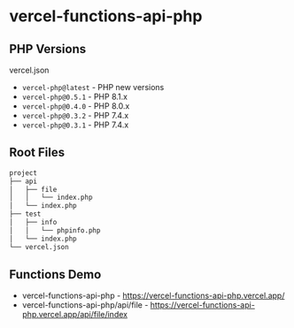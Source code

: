 # vercel-functions-api-php

## PHP Versions

vercel.json
- `vercel-php@latest` - PHP new versions
- `vercel-php@0.5.1` - PHP 8.1.x
- `vercel-php@0.4.0` - PHP 8.0.x
- `vercel-php@0.3.2` - PHP 7.4.x
- `vercel-php@0.3.1` - PHP 7.4.x

## Root Files

```sh
project
├── api
│   ├── file
│   │   └── index.php
│   └── index.php
├── test
│   ├── info
│   │   └── phpinfo.php
│   └── index.php
└── vercel.json
```

## Functions Demo

- vercel-functions-api-php - https://vercel-functions-api-php.vercel.app/
- vercel-functions-api-php/api/file - https://vercel-functions-api-php.vercel.app/api/file/index
